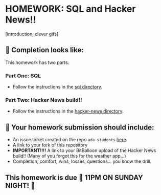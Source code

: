 # HOMEWORK: SQL and Hacker News!!

[introduction, clever gifs]

## 🚀 Completion looks like:

This homework has two parts.

### Part One: SQL

- Follow the instructions in the [sql directory](./sql).

### Part Two: Hacker News build!!

- Follow the instructions in the [hacker-news directory](./hacker-news).

## 🚀 Your homework submission should include:

- An issue ticket created on the repo `ada-students` [here](https://git.generalassemb.ly/nyc-wdi-ada/ada-students/issues/new)
- A link to your fork of this repository
- **IMPORTANT!!!!** A link to your BitBalloon upload of the Hacker News build!! (Many of you forgot this for the weather app...)
- Completion, comfort, wins, losses, questions... you know the drill.

## This homework is due 🚨 11PM ON SUNDAY NIGHT! 🚨